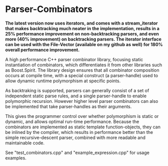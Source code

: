 Parser-Combinators
==================

<b>The latest version now uses iterators, and comes with a stream_iterator that makes backtracking much neater in the implementation, results in a 25% performance improvement on non-backtracking parsers, and even more (40% improvement) on backtracking parsers. The iterator interface can be used with the File-Vector (available on my github as well) for 180% overall performance improvement.</b>

A high performance C++ parser combinator library, focusing static instantiation of combinators, which differentiates it from other libraries such as Boost.Spirit. The library design ensures that all combinator composition occurs at compile time, with a special construct (a parser-handle) used to allow dynamic runtime polymorphism at specific points.

As backtraking is supported, parsers can generally consist of a set of independent static parse rules, and a single parser-handle to enable polymorphic recursion. However higher level parser combinators can also be implemented that take parser-handles as their arguments.

This gives the programmer control over whether polymorphism is static or dynamic, and allows optimal run-time performance. Because the combinators are implemented as static template function-objects, they can be inlined by the compiler, which results in performance better than the simple recursive-descent parser, combined with more readable and maintainable code.

See "test_combinators.cpp" and "example_expression.cpp" for usage examples.
